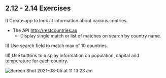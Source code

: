 ## 2.12 - 2.14 Exercises

I) Create app to look at information about various contries.

- The API http://restcountries.au
  * Display single match  or list of matches on search by country name.
  

II) Use search field to match max of 10 countries.
   
III) Use buttons to display information on population, capital and temperature for each country.

![Screen Shot 2021-08-05 at 11 13 23 am](https://user-images.githubusercontent.com/67087939/128279520-5d275f34-3952-429b-8100-c774e24949c9.png)
